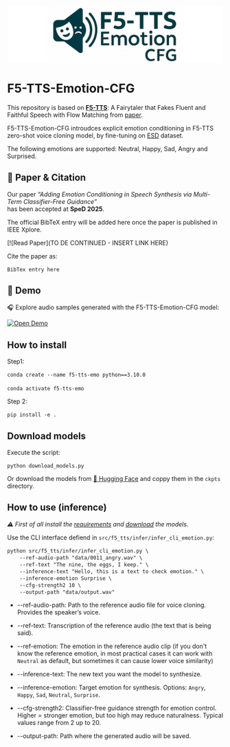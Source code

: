 <p align="center">
  <img src="assets/logo.png" alt="F5-TTS-Emotion-CFG Logo" width="500"/>
</p>

# F5-TTS-Emotion-CFG

This repository is based on [**F5-TTS**](https://github.com/SWivid/F5-TTS?tab=readme-ov-file#f5-tts-a-fairytaler-that-fakes-fluent-and-faithful-speech-with-flow-matching): A Fairytaler that Fakes Fluent and Faithful Speech with Flow Matching from [paper](https://arxiv.org/abs/2410.06885).

F5-TTS-Emotion-CFG introudces explicit emotion conditioning in F5-TTS zero-shot voice cloning model, by fine-tuning on [ESD](https://arxiv.org/abs/2010.14794) dataset.

The following emotions are supported: Neutral, Happy, Sad, Angry and Surprised.

## 📄 Paper & Citation

Our paper *“Adding Emotion Conditioning in Speech Synthesis via Multi-Term Classifier-Free Guidance”*  
has been accepted at **SpeD 2025**.  

The official BibTeX entry will be added here once the paper is published in IEEE Xplore.  

[![Read Paper](TO DE CONTINUED - INSERT LINK HERE)

Cite the paper as:

    BibTex entry here

## 🚀 Demo

🎧 Explore audio samples generated with the F5-TTS-Emotion-CFG model:

[![Open Demo](https://img.shields.io/badge/Demo-Available-blue?style=for-the-badge)](https://radubolbo.github.io/Conditional-Emotional-F5TTS/) 


## How to install

Step1:

    conda create --name f5-tts-emo python==3.10.0

    conda activate f5-tts-emo

Step 2:

    pip install -e .

## Download models

Execute the script:

    python download_models.py

Or download the models from [🤗 Hugging Face](https://huggingface.co/RaduBolbo/F5-TTS-Emotion-CFG-1/tree/main) and coppy them in the `ckpts` directory.

## How to use (inference)

*⚠️ First of all install the [requirements](#how-to-install) and [download](#download-models) the models.*


Use the CLI interface defiend in `src/f5_tts/infer/infer_cli_emotion.py`:

    python src/f5_tts/infer/infer_cli_emotion.py \
        --ref-audio-path "data/0011_angry.wav" \
        --ref-text "The nine, the eggs, I keep." \
        --inference-text "Hello, this is a text to check emotion." \
        --inference-emotion Surprise \
        --cfg-strength2 10 \
        --output-path "data/output.wav"

- --ref-audio-path: Path to the reference audio file for voice cloning. Provides the speaker’s voice.

- --ref-text: Transcription of the reference audio (the text that is being said).

- --ref-emotion: The emotion in the reference audio clip (if you don't know the reference emotion, in most practical cases it can work with `Neutral` as default, but sometimes it can cause lower voice similarity)

- --inference-text: The new text you want the model to synthesize.

- --inference-emotion: Target emotion for synthesis. Options: `Angry`, `Happy`, `Sad`, `Neutral`, `Surprise`.

- --cfg-strength2: Classifier-free guidance strength for emotion control. Higher = stronger emotion, but too high may reduce naturalness. Typical values range from 2 up to 20.

- --output-path: Path where the generated audio will be saved.

